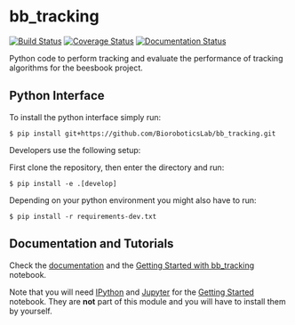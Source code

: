 # bb_tracking

[![Build Status](https://secure.travis-ci.org/BioroboticsLab/bb_tracking.svg?branch=master)](http://travis-ci.org/BioroboticsLab/bb_tracking?branch=master)
[![Coverage Status](https://coveralls.io/repos/github/BioroboticsLab/bb_tracking/badge.svg?branch=master)](https://coveralls.io/github/BioroboticsLab/bb_tracking?branch=master)
[![Documentation Status](https://readthedocs.org/projects/bb-tracking/badge/?version=latest)](http://bb-tracking.readthedocs.io/en/latest/?badge=latest)

Python code to perform tracking and evaluate the performance of tracking algorithms for the beesbook project.

## Python Interface

To install the python interface simply run:

```
$ pip install git+https://github.com/BioroboticsLab/bb_tracking.git
```

Developers use the following setup:

First clone the repository, then enter the directory and run:

```
$ pip install -e .[develop]
```

Depending on your python environment you might also have to run:

```
$ pip install -r requirements-dev.txt
```

## Documentation and Tutorials

Check the [documentation](http://bb-tracking.readthedocs.io/en/latest/) and the [Getting Started with bb_tracking](https://github.com/BioroboticsLab/bb_tracking/blob/master/getting-started-with-bb-tracking.ipynb) notebook.

Note that you will need [IPython](https://ipython.org/) and [Jupyter](http://jupyter.org/) for the [Getting Started]((https://github.com/BioroboticsLab/bb_tracking/blob/master/getting-started-with-bb-tracking.ipynb)) notebook.
They are **not** part of this module and you will have to install them by yourself.
